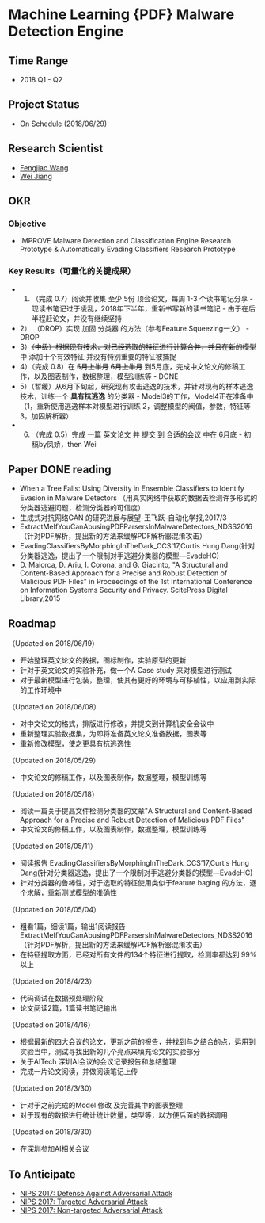 # Machine Learning {PDF} Malware Detection Engine

## Time Range
 - 2018 Q1 - Q2

## Project Status
 - On Schedule (2018/06/29)

## Research Scientist
 - [Fengjiao Wang](https://github.com/Yonahwang)
 - [Wei Jiang](https://weijiang2009.github.io/)

## OKR
### Objective
 - IMPROVE Malware Detection and Classification Engine Research Prototype & Automatically Evading Classifiers Research Prototype

### Key Results（可量化的关键成果）

 - 1) （完成 0.7）阅读并收集 至少 5份 顶会论文，每周 1-3 个读书笔记分享 - 现读书笔记过于凌乱，2018年下半年，重新书写新的读书笔记 - 由于在后半程赶论文，并没有继续坚持
 - 2） （DROP）实现 加固 分类器 的方法（参考Feature Squeezing一文） - DROP
 - 3）~~（中级）根据现有技术，对已经选取的特征进行计算合并，并且在新的模型中 添加十个有效特征~~ ~~并没有特别重要的特征被捕捉~~
 - 4）（完成 0.8）在 ~~5月上半月~~ ~~6月上半月~~ 到5月底，完成中文论文的修稿工作，以及图表制作，数据整理，模型训练等 - DONE 
 - 5）（暂缓）从6月下旬起，研究现有攻击逃逸的技术，并针对现有的样本逃逸技术，训练一个 **具有抗逃逸** 的分类器 - Model3的工作，Model4正在准备中（1，重新使用逃逸样本对模型进行训练 2，调整模型的阀值，参数，特征等 3，加固解析器）
 - 6) （完成 0.5）完成 一篇 英文论文 并 提交 到 合适的会议 中在 6月底 - 初稿by凤娇，then Wei

## Paper DONE reading
 - When a Tree Falls: Using Diversity in Ensemble Classifiers to Identify Evasion in Malware Detectors
（用真实网络中获取的数据去检测许多形式的分类器逃避问题，检测分类器的可信度）  
 - 生成式对抗网络GAN 的研究进展与展望-王飞跃-自动化学报,2017/3
 - ExtractMeIfYouCanAbusingPDFParsersInMalwareDetectors_NDSS2016（针对PDF解析，提出新的方法来缓解PDF解析器混淆攻击）  
 - EvadingClassifiersByMorphingInTheDark_CCS’17,Curtis Hung Dang(针对分类器逃逸，提出了一个限制对手逃避分类器的模型—EvadeHC)  
 - D. Maiorca, D. Ariu, I. Corona, and G. Giacinto, "A Structural and Content-Based Approach for a Precise and Robust Detection of Malicious PDF Files" in Proceedings of the 1st International Conference on Information Systems Security and Privacy. ScitePress Digital Library,2015

## Roadmap
（Updated on 2018/06/19）   
 - 开始整理英文论文的数据，图标制作，实验原型的更新
 - 针对于英文论文的实验补充，做一个A Case study 来对模型进行测试
 - 对于最新模型进行包装，整理，使其有更好的环境与可移植性，以应用到实际的工作环境中

（Updated on 2018/06/08）   
 - 对中文论文的格式，排版进行修改，并提交到计算机安全会议中
 - 重新整理实验数据集，为即将准备英文论文准备数据，图表等
 - 重新修改模型，使之更具有抗逃逸性

（Updated on 2018/05/29）

 - 中文论文的修稿工作，以及图表制作，数据整理，模型训练等

（Updated on 2018/05/18）
- 阅读一篇关于提高文件检测分类器的文章"A Structural and Content-Based Approach for a Precise and Robust Detection of Malicious PDF Files"
- 中文论文的修稿工作，以及图表制作，数据整理，模型训练等

（Updated on 2018/05/11）
- 阅读报告 EvadingClassifiersByMorphingInTheDark_CCS’17,Curtis Hung Dang(针对分类器逃逸，提出了一个限制对手逃避分类器的模型—EvadeHC)  
- 针对分类器的鲁棒性，对于选取的特征使用类似于feature baging 的方法，逐个求解，重新测试模型的准确性

（Updated on 2018/05/04）
- 粗看1篇，细读1篇，输出1阅读报告 ExtractMeIfYouCanAbusingPDFParsersInMalwareDetectors_NDSS2016（针对PDF解析，提出新的方法来缓解PDF解析器混淆攻击）  
- 在特征提取方面，已经对所有文件的134个特征进行提取，检测率都达到 99% 以上


（Updated on 2018/4/23）  
- 代码调试在数据预处理阶段
- 论文阅读2篇，1篇读书笔记输出

（Updated on 2018/4/16）  
- 根据最新的四大会议的论文，更新之前的报告，并找到与之结合的点，运用到实验当中，测试寻找出新的几个亮点来填充论文的实验部分  
- 关于AITech 深圳AI会议的会议记录报告和总结整理
- 完成一片论文阅读，并做阅读笔记上传

（Updated on 2018/3/30）  
- 针对于之前完成的Model 修改 及完善其中的图表整理  
- 对于现有的数据进行统计统计数量，类型等，以方便后面的数据调用

（Updated on 2018/3/30）
 - 在深圳参加AI相关会议

## To Anticipate
 - [NIPS 2017: Defense Against Adversarial Attack](https://www.kaggle.com/c/nips-2017-defense-against-adversarial-attack)
 - [NIPS 2017: Targeted Adversarial Attack](https://www.kaggle.com/c/nips-2017-targeted-adversarial-attack)
 - [NIPS 2017: Non-targeted Adversarial Attack](https://www.kaggle.com/c/nips-2017-non-targeted-adversarial-attack)
